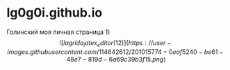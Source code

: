 # Ig0g0i.github.io
Голинский
моя личная страница
1)$$ ![lagrida_latex_editor (12)](https://user-images.githubusercontent.com/114642612/201015774-0eaf5240-be61-48e7-819d-6a69c39b3f15.png) 
$$
